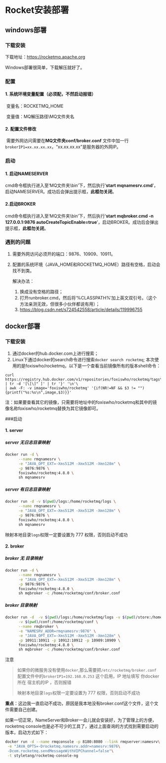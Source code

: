 # Rocket安装部署

## windows部署

### 下载安装

下载地址：https://rocketmq.apache.org

Windows部署很简单，下载解压就好了。

### 配置

#### 1. 系统环境变量配置（必须配，不然启动报错）

​    变量名：ROCKETMQ_HOME

​    变量值：MQ解压路径\MQ文件夹名

#### 2. 配置文件修改

​	需要外网访问需要在**MQ文件夹conf/broker.conf** 文件中加一行```brokerIP1=xx.xx.xx.xx```，“xx.xx.xx.xx”是服务器的外网IP。

### 启动

#### 1. 启动NAMESERVER
cmd命令框执行进入至‘MQ文件夹\bin’下，然后执行‘**start mqnamesrv.cmd**’，启动NAMESERVER。成功后会弹出提示框，**此框勿关闭**。

#### 2.启动BROKER

cmd命令框执行进入至‘MQ文件夹\bin’下，然后执行‘**start mqbroker.cmd -n 127.0.0.1:9876 autoCreateTopicEnable=true**’，启动BROKER。成功后会弹出提示框，**此框勿关闭**。

### 遇到的问题

1. 需要外网访问必须开的端口：9876、10909、10911。

2. 配置的系统环境（JAVA_HOME和ROCKETMQ_HOME）路径有空格，启动会找不到类。

   解决办法：

   1. 换成没有空格的路径；
   2. 打开runbroker.cmd，然后将‘%CLASSPATH%’加上英文双引号。（这个方法亲测无效，但很多小伙伴都说有用）；
   3. https://blog.csdn.net/s724542558/article/details/119996755



## docker部署

### 下载安装

1. 通过docker的hub.docker.com上进行搜索；
2. Linux下通过docker的search命令进行搜索```docker search rocketmq```;
   本次使用的是foxiswho/rocketmq，以下是一个查看当前镜像所有的版本shell命令：

```
curl https://registry.hub.docker.com/v1/repositories/foxiswho/rocketmq/tags\
| tr -d '[\[\]" ]' | tr '}' '\n'\
| awk -F: -v image='foxiswho/rocketmq' '{if(NR!=NF && $3 != ""){printf("%s:%s\n",image,$3)}}'
```


注：如果要查看其它的镜像，只需要将地址中的foxiswho/rocketmq和其中的镜像名称foxiswho/rocketmq替换为其它镜像即可。

###启动

#### 1. server

##### server 无日志目录映射

```bash
docker run -d \
      --name rmqnamesrv \
      -e "JAVA_OPT_EXT=-Xms512M -Xmx512M -Xmn128m" \
      -p 9876:9876 \
      foxiswho/rocketmq:4.8.0 \
      sh mqnamesrv
```

##### server 有日志目录映射

```bash
docker run -d -v $(pwd)/logs:/home/rocketmq/logs \
      --name rmqnamesrv \
      -e "JAVA_OPT_EXT=-Xms512M -Xmx512M -Xmn128m" \
      -p 9876:9876 \
      foxiswho/rocketmq:4.8.0 \
      sh mqnamesrv
```

映射本地目录`logs`权限一定要设置为 777 权限，否则启动不成功

#### 2. broker

##### broker 无 目录映射

```bash
docker run -d \
      --name rmqnamesrv \
      -e "JAVA_OPT_EXT=-Xms512M -Xmx512M -Xmn128m" \
      -p 9876:9876 \
      foxiswho/rocketmq:4.8.0 \
      sh mqbroker -c /home/rocketmq/conf/broker.conf
```

##### broker 目录映射

```bash
docker run -d  -v $(pwd)/logs:/home/rocketmq/logs -v $(pwd)/store:/home/rocketmq/store \
      -v $(pwd)/conf:/home/rocketmq/conf \
      --name rmqbroker \
      -e "NAMESRV_ADDR=rmqnamesrv:9876" \
      -e "JAVA_OPT_EXT=-Xms512M -Xmx512M -Xmn128m" \
      -p 10911:10911 -p 10912:10912 -p 10909:10909 \
      foxiswho/rocketmq:4.8.0 \
      sh mqbroker -c /home/rocketmq/conf/broker.conf
```

注意

> 如果你的微服务没有使用`docker`,那么需要把`/etc/rocketmq/broker.conf` 配置文件中的`brokerIP1=192.168.0.253` 这个启用，IP 地址填写 你docker 所在 宿主机的IP ，否则报错
>
> 映射本地目录`logs`权限一定要设置为 777 权限，否则启动不成功

**重点**：这边我一直启动不成功，原因是我本地没有broker.conf这个文件，这个文件需要自己创建。

如果一切正常，NameServer和Broker一会儿就会安装好，为了管理上的方便，rocketmq console也是必不可少的工具了，通过上面查询的方式找到需要启动的版本，启动方式如下：

```bash
docker run -d --name rmqconsole -p 8180:8080 --link rmqserver:namesrv\
 -e "JAVA_OPTS=-Drocketmq.namesrv.addr=namesrv:9876\
 -Dcom.rocketmq.sendMessageWithVIPChannel=false"\
 -t styletang/rocketmq-console-ng
```














